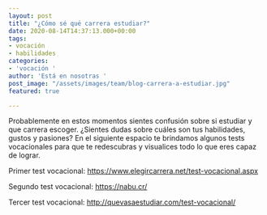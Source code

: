 ```yaml
---
layout: post
title: "¿Cómo sé qué carrera estudiar?"
date: 2020-08-14T14:37:13.000+00:00
tags:
- vocación
- habilidades
categories:
- 'vocación '
author: 'Está en nosotras '
post_image: "/assets/images/team/blog-carrera-a-estudiar.jpg"
featured: true

---
```

<p>Probablemente en estos momentos sientes confusión sobre si estudiar y que carrera escoger. ¿Sientes dudas sobre cuáles son tus habilidades, gustos y pasiones? En el siguiente espacio te brindamos algunos tests vocacionales para que te redescubras y visualices todo lo que eres capaz de lograr.

Primer test vocacional: https://www.elegircarrera.net/test-vocacional.aspx

Segundo test vocacional: https://nabu.cr/

Tercer test vocacional: http://quevasaestudiar.com/test-vocacional/ </p>